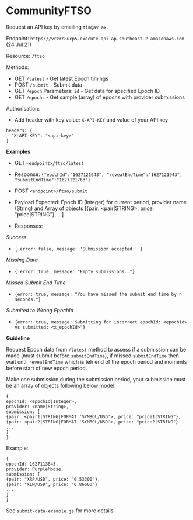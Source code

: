 # CommunityFTSO
Request an API key by emailing `tim@av.ax`.

Endpoint: `https://vrzrc8ucp5.execute-api.ap-southeast-2.amazonaws.com` (24 Jul 21)

Resource: `/ftso`

Methods:
 - GET `/latest` - Get latest Epoch timings
 - POST `/submit` - Submit data
 - GET `/epoch` Parameters: `id` - Get data for specified Epoch ID
 - GET `/epochs` - Get sample (array) of epochs with provider submissions

Authorisation:
 - Add header with key value: `X-API-KEY` and value of your API key
 
 ```
 headers: {
   "X-API-KEY": "<api-key>"
 }
 ```
 
 
**Examples**

 - GET `<endpoint>/ftso/latest`
 - Response: `{"epochId":"1627121643", "revealEndTime":"1627121943", "submitEndTime":"1627121763"}`

 - POST `<endpoint>/ftso/submit`
 - Payload Expected: Epoch ID (Integer) for current period, provider name (String) and Array of objects [{pair: <pair|STRING>, price: "price|STRING"}, ...] 
 - Responses: 

*Success*
 - `{ error: false, message: 'Submission accepted.' }`

*Missing Data*
 - `{ error: true, message: "Empty submissions.."}`

*Missed Submit End Time*
 - `{error: true, message: "You have missed the submit end time by n seconds."}`

*Submited to Wrong EpochId*
 - `{error: true, message: Submitting for incorrect epochId: <epochId> vs submitted: <x_epochId>"}`

**Guideline**

Request Epoch data from `/latest` method to assess if a submission can be made (must submit before `submitEndTime`), if missed `submitEndTime` then wait until `revealEndTime` which is teh end of the epoch period and moments before start of new epoch period.

Make one submission during the submission period, your submission must be an array of objects following below model:

```
{
epochId: <epochId|Integer>,
provider: <name|String>,
submission: [
{pair: <pair1|STRING|FORMAT:'SYMBOL/USD'>, price: "price1|STRING"},
{pair: <pair2|STRING|FORMAT:'SYMBOL/USD'>, price: "price2|STRING"}
...
]
}
```
Example:
```
{
epochId: 1627113843,
provider: PurpleMoose,
submission: [
{pair: "XRP/USD", price: "0.53300"},
{pair: "XLM/USD", price: "0.86600"}
...
]
}
```

See `submit-data-example.js` for more details.

